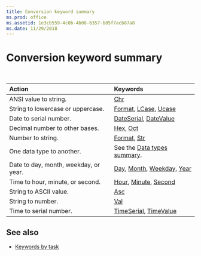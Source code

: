 ```yaml
---
title: Conversion keyword summary
ms.prod: office
ms.assetid: 1e3cb559-4c0b-4b08-6357-b85f7acb87a8
ms.date: 11/29/2018
---
```



# Conversion keyword summary

<br/>

|Action|Keywords|
|:-----|:-----|
|ANSI value to string.|[Chr](chr-function.md)|
|String to lowercase or uppercase.|[Format](format-function-visual-basic-for-applications.md), [LCase](lcase-function.md), [Ucase](ucase-function.md)|
|Date to serial number.|[DateSerial](dateserial-function.md), [DateValue](datevalue-function.md)|
|Decimal number to other bases.|[Hex](hex-function.md), [Oct](oct-function.md)|
|Number to string.|[Format](format-function-visual-basic-for-applications.md), [Str](str-function.md)|
|One data type to another.| See the [Data types summary](data-type-summary.md#convert-between-data-types).|
|Date to day, month, weekday, or year.|[Day](day-function.md), [Month](month-function.md), [Weekday](weekday-function.md), [Year](year-function.md)|
|Time to hour, minute, or second.|[Hour](hour-function.md), [Minute](minute-function.md), [Second](second-function.md)|
|String to ASCII value.|[Asc](asc-function.md)|
|String to number.|[Val](val-function.md)|
|Time to serial number.|[TimeSerial](timeserial-function.md), [TimeValue](timevalue-function.md)|

## See also

- [Keywords by task](keywords-by-task.md)